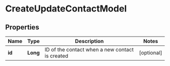 
# CreateUpdateContactModel

## Properties
Name | Type | Description | Notes
------------ | ------------- | ------------- | -------------
**id** | **Long** | ID of the contact when a new contact is created |  [optional]



